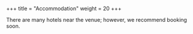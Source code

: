 +++
title = "Accommodation"
weight = 20
+++

There are many hotels near the venue; however, we recommend booking soon.


